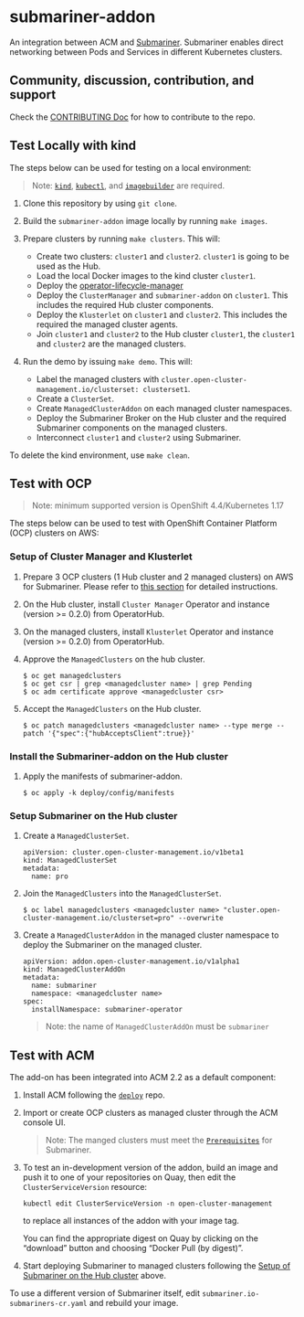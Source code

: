 # submariner-addon

An integration between ACM and [Submariner](https://submariner.io/). Submariner enables direct networking between Pods and Services in different Kubernetes clusters.

## Community, discussion, contribution, and support

Check the [CONTRIBUTING Doc](CONTRIBUTING.md) for how to contribute to the repo.

## Test Locally with kind

The steps below can be used for testing on a local environment:

> Note: [`kind`](https://kind.sigs.k8s.io/), [`kubectl`](https://kubernetes.io/docs/tasks/tools/install-kubectl/), and [`imagebuilder`](https://github.com/openshift/imagebuilder) are required.

1. Clone this repository by using `git clone`.

2. Build the `submariner-addon` image locally by running `make images`.

3. Prepare clusters by running `make clusters`. This will:
    - Create two clusters: `cluster1` and `cluster2`. `cluster1` is going to be used as the Hub.
    - Load the local Docker images to the kind cluster `cluster1`.
    - Deploy the [operator-lifecycle-manager](https://github.com/operator-framework/operator-lifecycle-manager)
    - Deploy the `ClusterManager` and `submariner-addon` on `cluster1`. This includes the required Hub cluster components.
    - Deploy the `Klusterlet` on `cluster1` and `cluster2`. This includes the required the managed cluster agents.
    - Join `cluster1` and `cluster2` to the Hub cluster `cluster1`, the `cluster1` and `cluster2` are the managed clusters.

4. Run the demo by issuing `make demo`. This will:
    - Label the managed clusters with `cluster.open-cluster-management.io/clusterset: clusterset1`.
    - Create a `ClusterSet`.
    - Create `ManagedClusterAddon` on each managed cluster namespaces.
    - Deploy the Submariner Broker on the Hub cluster and the required Submariner components on the managed clusters.
    - Interconnect `cluster1` and `cluster2` using Submariner.

To delete the kind environment, use `make clean`.

## Test with OCP

> Note: minimum supported version is OpenShift 4.4/Kubernetes 1.17

The steps below can be used to test with OpenShift Container Platform (OCP) clusters on AWS:

### Setup of Cluster Manager and Klusterlet

1. Prepare 3 OCP clusters (1 Hub cluster and 2 managed clusters) on AWS for Submariner. Please refer to [this section](https://submariner.io/getting-started/quickstart/openshift/aws/) for detailed instructions.

2. On the Hub cluster, install `Cluster Manager` Operator and instance (version >= 0.2.0) from OperatorHub.

3. On the managed clusters, install `Klusterlet` Operator and instance (version >= 0.2.0) from OperatorHub.

4. Approve the `ManagedClusters` on the hub cluster.

    ```
    $ oc get managedclusters
    $ oc get csr | grep <managedcluster name> | grep Pending
    $ oc adm certificate approve <managedcluster csr>
    ```

5. Accept the `ManagedClusters` on the Hub cluster.

   ```
   $ oc patch managedclusters <managedcluster name> --type merge --patch '{"spec":{"hubAcceptsClient":true}}'
   ```

### Install the Submariner-addon on the Hub cluster

1. Apply the manifests of submariner-addon.

    ```
    $ oc apply -k deploy/config/manifests
    ```

### Setup Submariner on the Hub cluster

1. Create a `ManagedClusterSet`.

   ```
   apiVersion: cluster.open-cluster-management.io/v1beta1
   kind: ManagedClusterSet
   metadata:
     name: pro
   ```

2. Join the `ManagedClusters` into the `ManagedClusterSet`.

   ```
   $ oc label managedclusters <managedcluster name> "cluster.open-cluster-management.io/clusterset=pro" --overwrite
   ```

3. Create a `ManagedClusterAddon` in the managed cluster namespace to deploy the Submariner on the managed cluster.

   ```
   apiVersion: addon.open-cluster-management.io/v1alpha1
   kind: ManagedClusterAddOn
   metadata:
     name: submariner
     namespace: <managedcluster name>
   spec:
     installNamespace: submariner-operator
   ```

   > Note: the name of `ManagedClusterAddOn` must be `submariner`

## Test with ACM

The add-on has been integrated into ACM 2.2 as a default component:

1. Install ACM following the [`deploy`](https://github.com/open-cluster-management/deploy) repo.

2. Import or create OCP clusters as managed cluster through the ACM console UI.
   
   > Note: The manged clusters must meet the [`Prerequisites`](/doc/prerequisites.md) for Submariner.

3. To test an in-development version of the addon, build an image and push it to one of your repositories
   on Quay, then edit the `ClusterServiceVersion` resource:

   ```
   kubectl edit ClusterServiceVersion -n open-cluster-management
   ```

   to replace all instances of the addon with your image tag.

   You can find the appropriate digest on Quay by clicking on the “download” button and choosing
   “Docker Pull (by digest)”.

4. Start deploying Submariner to managed clusters following the [Setup of Submariner on the Hub cluster](#setup-of-submariner-on-the-hub-cluster) above.

To use a different version of Submariner itself, edit `submariner.io-submariners-cr.yaml` and rebuild your image.
